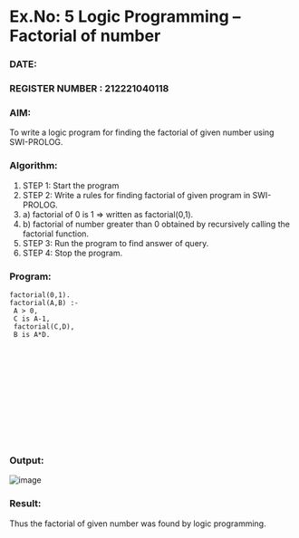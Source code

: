 # Ex.No: 5   Logic Programming – Factorial of number   
### DATE:                                                                            
### REGISTER NUMBER : 212221040118
### AIM: 
To  write  a logic program for finding the factorial of given number using SWI-PROLOG. 
### Algorithm:
1. STEP 1: Start the program
2. STEP 2:  Write a rules for finding factorial of given program in SWI-PROLOG.
3.   a)	factorial of 0 is 1 => written as factorial(0,1).
4.   b)	factorial of number greater than 0 obtained by recursively calling the factorial    function.
5. STEP 3: Run the program  to find answer of  query.
6. STEP 4: Stop the program.

### Program:
```
factorial(0,1).
factorial(A,B) :-
 A > 0,
 C is A-1,
 factorial(C,D),
 B is A*D.














```


### Output:

![image](https://github.com/Pavishmi/AI_Lab_2023-24/assets/136091280/80775f63-aea5-4fcb-9806-7a4d07e6b415)


### Result:
Thus the factorial of given number was found by logic programming. 
